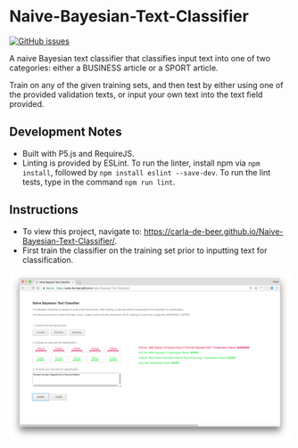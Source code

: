 # Naive-Bayesian-Text-Classifier
[![GitHub issues](https://img.shields.io/github/issues/Carla-de-Beer/Naive-Bayesian-Text-Classifier.svg?style=flat-square)](https://github.com/Carla-de-Beer/Naive-Bayesian-Text-Classifier/issues)

A naive Bayesian text classifier that classifies input text into one of two categories: either a BUSINESS article or a SPORT article.

Train on any of the given training sets, and then test by either using one of the provided validation texts, or input your own text into the text field provided.

## Development Notes

* Built with P5.js and RequireJS.
* Linting is provided by ESLint. To run the linter, install npm via `npm install`, followed by `npm install eslint --save-dev`. To run the lint tests, type in the command `npm run lint`.

## Instructions

* To view this project, navigate to: https://carla-de-beer.github.io/Naive-Bayesian-Text-Classifier/.
* First train the classifier on the training set prior to inputting text for classification.

<p align="center">
  <img src="images/screenShot.png"/>
</p>
